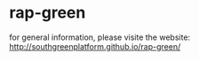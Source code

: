 # rap-green
for general information, please visite the website:
http://southgreenplatform.github.io/rap-green/

